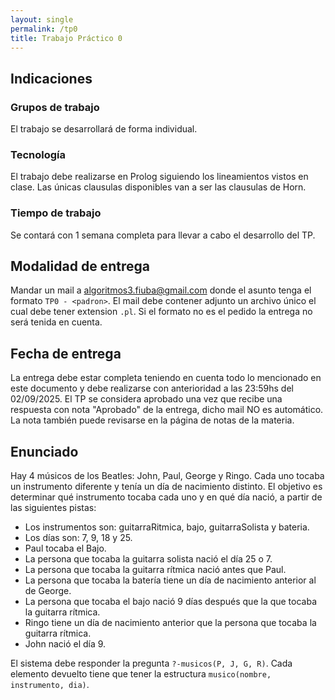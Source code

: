 ```yaml
---
layout: single
permalink: /tp0
title: Trabajo Práctico 0
---
```


## Indicaciones

### Grupos de trabajo
El trabajo se desarrollará de forma individual.

### Tecnología
El trabajo debe realizarse en Prolog siguiendo los lineamientos vistos en clase. Las únicas clausulas disponibles van a ser las clausulas de Horn.

### Tiempo de trabajo
Se contará con 1 semana completa para llevar a cabo el desarrollo del TP.


## Modalidad de entrega
Mandar un mail a algoritmos3.fiuba@gmail.com donde el asunto tenga el formato `TP0 - <padron>`. El mail debe contener adjunto un archivo único el cual debe tener extension `.pl`. Si el formato no es el pedido la entrega no será tenida en cuenta.

## Fecha de entrega
La entrega debe estar completa teniendo en cuenta todo lo mencionado en este documento y debe realizarse con anterioridad a las 23:59hs del 02/09/2025. El TP se considera aprobado una vez que recibe una respuesta con nota "Aprobado" de la entrega, dicho mail NO es automático. La nota también puede revisarse en la página de notas de la materia.

## Enunciado

Hay 4 músicos de los Beatles: John, Paul, George y Ringo. Cada uno tocaba un instrumento diferente y tenía un día de nacimiento distinto. El objetivo es determinar qué instrumento tocaba cada uno y en qué día nació, a partir de las siguientes pistas:

- Los instrumentos son: guitarraRitmica, bajo, guitarraSolista y bateria.
- Los días son: 7, 9, 18 y 25.
- Paul tocaba el Bajo.
- La persona que tocaba la guitarra solista nació el día 25 o 7.
- La persona que tocaba la guitarra rítmica nació antes que Paul.
- La persona que tocaba la batería tiene un día de nacimiento anterior al de George.
- La persona que tocaba el bajo nació 9 días después que la que tocaba la guitarra rítmica.
- Ringo tiene un día de nacimiento anterior que la persona que tocaba la guitarra rítmica.
- John nació el día 9.

El sistema debe responder la pregunta `?-musicos(P, J, G, R)`. Cada elemento devuelto tiene que tener la estructura `musico(nombre, instrumento, dia)`.
